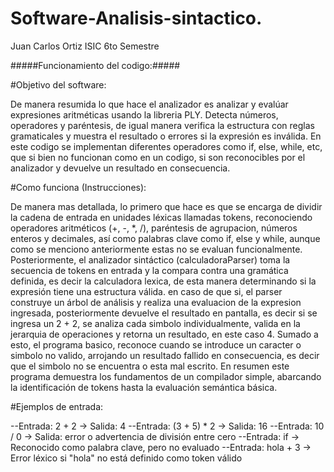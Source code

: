 # Software-Analisis-sintactico.

Juan Carlos Ortiz
ISIC
6to Semestre

#####Funcionamiento del codigo:#####

#Objetivo del software: 


De manera resumida lo que hace el analizador es analizar y evalúar expresiones aritméticas usando la libreria PLY. Detecta números, operadores y paréntesis, de igual manera verifica la estructura con reglas gramaticales y muestra el resultado o errores si la expresión es inválida. En este codigo se implementan diferentes operadores como if, else, while, etc, que si bien no funcionan como en un codigo, si son reconocibles por el analizador y devuelve un resultado en consecuencia.


#Como funciona (Instrucciones):

De manera mas detallada, lo primero que hace es que se encarga de dividir la cadena de entrada en unidades léxicas llamadas tokens, reconociendo operadores aritméticos (+, -, \*, /), paréntesis de agrupacion, números enteros y decimales, así como palabras clave como if, else y while, aunque como se menciono anteriormente estas no se evaluan funcionalmente. Posteriormente, el analizador sintáctico (calculadoraParser) toma la secuencia de tokens en entrada y la compara contra una gramática definida, es decir la calculadora lexica, de esta manera determinando si la expresión tiene una estructura válida. en caso de que si, el parser construye un árbol de análisis y realiza una evaluacion de la expresion ingresada, posteriormente devuelve el resultado en pantalla, es decir si se ingresa un 2 + 2, se analiza cada simbolo individualmente, valida en la jerarquia de operaciones y retorna un resultado, en este caso 4. Sumado a esto, el programa basico, reconoce cuando se introduce un caracter o simbolo no valido, arrojando un resultado fallido en consecuencia, es decir que el simbolo no se encuentra o esta mal escrito. En resumen este programa demuestra los fundamentos de un compilador simple, abarcando la identificación de tokens hasta la evaluación semántica básica.


#Ejemplos de entrada:

--Entrada: 2 + 2 → Salida: 4
--Entrada: (3 + 5) * 2 → Salida: 16
--Entrada: 10 / 0 → Salida: error o advertencia de división entre cero
--Entrada: if → Reconocido como palabra clave, pero no evaluado
--Entrada: hola + 3 → Error léxico si "hola" no está definido como token válido
